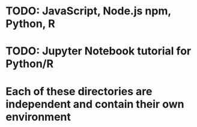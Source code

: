 # TODO: JavaScript, Node.js npm, Python, R
# TODO: Jupyter Notebook tutorial for Python/R

# Each of these directories are independent and contain their own environment